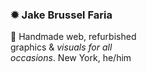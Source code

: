 ### ✹ Jake Brussel Faria

🌱
Handmade web, refurbished\
graphics & *visuals for all\
occasions*. New York, he/him

<!-- ![A desk workspace with a computer, keyboard, mouse and several books on it. A calendar hangs above.](https://jakebf.com/assets/workspace.jpg 'My workspace') -->
